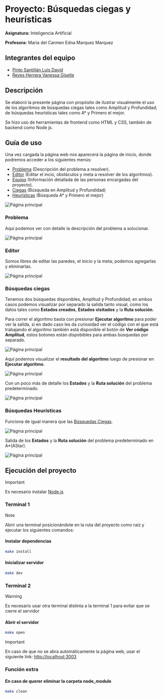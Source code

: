 # Proyecto: Búsquedas ciegas y heurísticas

**Asignatura:** Inteligencia Artificial

**Profesora:** Maria del Carmen Edna Marquez Marquez

## Integrantes del equipo

* [Pinto Santillán Luis David](https://github.com/davidmozzafiato)
* [Reyes Herrera Vanessa Giselle](https://github.com/gigiwi)

## Descripción

Se elaboró la presente página con propósito de ilustrar visualmente el uso de los algoritmos de búsquedas ciegas tales como Amplitud y Profundidad; de búsquedas heurísticas tales como A* y Primero el mejor.

Se hizo uso de herramientas de frontend como HTML y CSS, también de backend como Node js.

## Guía de uso

Una vez cargada la página web nos aparecerá la página de inicio, donde podremos acceder a los siguientes menús:

* [Problema](#problema) (Descripción del problema a resolver).
* [Editor](#editor) (Editar el incio, obstáculos y meta a resolver de los algoritmos).
* [Equipo](#integrantes-del-equipo) (Información detallada de las personas encargadas del proyecto).
* [Ciegas](#búsquedas-ciegas) (Búsqueda en Amplitud y Profundidad)
* [Heurísticas](#búsquedas-heurísticas) (Búsqueda A* y Primero el mejor)

![Página principal](https://raw.github.com/davidmozzafiato/Blind_heuristic_search_proyect/main/Images/1-MainPage.png)

### Problema

Aquí podemos ver con detalle la descripción del problema a solucionar.

![Página principal](https://raw.github.com/davidmozzafiato/Blind_heuristic_search_proyect/main/Images/2-Problema.png)

### Editor

Somos libres de editar las paredes, el inicio y la meta; podemos agregarlas y eliminarlas.

![Página principal](https://raw.github.com/davidmozzafiato/Blind_heuristic_search_proyect/main/Images/3-Editor.png)

### Búsquedas ciegas

Tenemos dos búsquedas disponibles, Amplitud y Profundidad; en ambos casos podemos visualizar por separado la salida tanto visual, como los datos tales como **Estados creados**, **Estados visitados** y la **Ruta solución**.

Para correr el algoritmo basta con presionar **Ejecutar algoritmo** para poder ver la salida, si en dado caso les da curiosidad ver el código con el que está trabajando el algoritmo también está disponible el botón de **Ver código Amplitud**, estos botones están dispobibles para ambas búsquedas por separado.

![Página principal](https://raw.github.com/davidmozzafiato/Blind_heuristic_search_proyect/main/Images/4-Amplitud.png)

Aquí podemos visualizar el **resultado del algoritmo** luego de presionar en **Ejecutar algoritmo**.

![Página principal](https://raw.github.com/davidmozzafiato/Blind_heuristic_search_proyect/main/Images/4-AmplitudRun.png)

Con un poco más de detalle los **Estados** y la **Ruta solución** del problema predeterminado.

![Página principal](https://raw.github.com/davidmozzafiato/Blind_heuristic_search_proyect/main/Images/4-AmplitudRunResults.png)

### Búsquedas Heurísticas

Funciona de igual manera que las [Búsquedas Ciegas](#búsquedas-ciegas).

![Página principal](https://raw.github.com/davidmozzafiato/Blind_heuristic_search_proyect/main/Images/5-AStarRun.png)

Salida de los **Estados** y la **Ruta solución** del problema predeterminado en A*(AStar).

![Página principal](https://raw.github.com/davidmozzafiato/Blind_heuristic_search_proyect/main/Images/5-AStarRunResults.png)

## Ejecución del proyecto

> [!IMPORTANT]
> Es necesario instalar [Node.js](https://nodejs.org/es/download)

### Terminal 1

> [!NOTE]
> Abrir una terminal posicionándote en la ruta del proyecto como raíz y ejecutar los siguientes comandos:

#### Instalar dependencias

```bash
make install
```

#### Inicializar servidor

```bash
make dev
```

### Terminal 2

> [!WARNING]
> Es necesario usar otra terminal distinta a la terminal 1 para evitar que se cierre el servidor

#### Abrir el servidor

```bash
make open
```

> [!IMPORTANT]
> En caso de que no se abra automáticamente la página web, usar el siguiente link:
> [http://localhost:3003](http://localhost:3003)

### Función extra

#### En caso de querer eliminar la carpeta node_module

```bash
make clean
```
